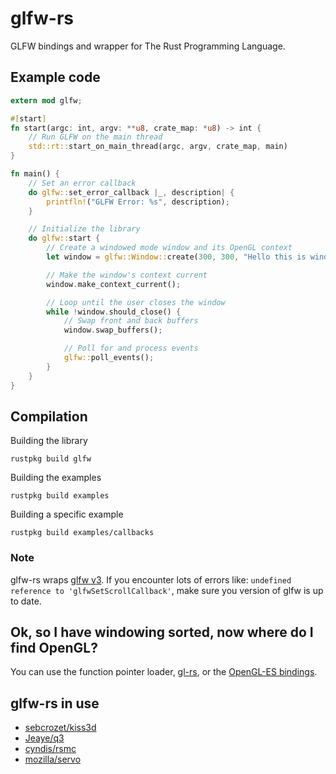 # glfw-rs

GLFW bindings and wrapper for The Rust Programming Language.

## Example code

~~~rust
extern mod glfw;

#[start]
fn start(argc: int, argv: **u8, crate_map: *u8) -> int {
    // Run GLFW on the main thread
    std::rt::start_on_main_thread(argc, argv, crate_map, main)
}

fn main() {
    // Set an error callback
    do glfw::set_error_callback |_, description| {
        printfln!("GLFW Error: %s", description);
    }

    // Initialize the library
    do glfw::start {
        // Create a windowed mode window and its OpenGL context
        let window = glfw::Window::create(300, 300, "Hello this is window", glfw::Windowed).unwrap();

        // Make the window's context current
        window.make_context_current();

        // Loop until the user closes the window
        while !window.should_close() {
            // Swap front and back buffers
            window.swap_buffers();

            // Poll for and process events
            glfw::poll_events();
        }
    }
}
~~~

## Compilation

Building the library
~~~
rustpkg build glfw
~~~

Building the examples
~~~
rustpkg build examples
~~~

Building a specific example
~~~
rustpkg build examples/callbacks
~~~

### Note

glfw-rs wraps [glfw v3](http://www.glfw.org/). If you encounter lots of errors
like: `undefined reference to 'glfwSetScrollCallback'`, make sure you version
of glfw is up to date.

## Ok, so I have windowing sorted, now where do I find OpenGL?

You can use the function pointer loader, [gl-rs](https://github.com/bjz/gl-rs),
or the [OpenGL-ES bindings](https://github.com/mozilla-servo/rust-opengles).

## glfw-rs in use

- [sebcrozet/kiss3d](https://github.com/sebcrozet/kiss3d)
- [Jeaye/q3](https://github.com/Jeaye/q3)
- [cyndis/rsmc](https://github.com/cyndis/rsmc/)
- [mozilla/servo](https://github.com/mozilla/servo)
